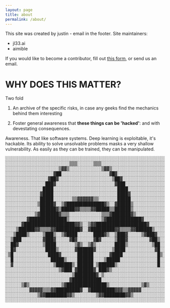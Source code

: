 ```yaml
---
layout: page
title: about
permalink: /about/
---
```


This site was created by justin - email in the footer. 
Site maintainers: 
- jl33.ai
- aimible

If you would like to become a contributor, fill out [this form](), or send us an email. 

# WHY DOES THIS MATTER?

Two fold

1. An archive of the specific risks, in case any geeks find the mechanics behind them interesting

2. Foster general awareness that **these things can be 'hacked'**: and with devestating consequences. 

Awareness. That like software systems. Deep learning is exploitable, it's hackable. Its ability to solve unsolvable problems masks a very shallow vulnerability. As easily as they can be trained, they can be manipulated.

<pre>░░░░░░░░░░░░░░░░░░░░░░░░░░░░░░░░░░░░░░░░░░░░░░░░░░░░░░░░░░░░
░░░░░░░░░░░░░░░░░░░░░░░░▒▒▒░░░░░░▒▒▒░░░░░░░░░░░░░░░░░░░░░░░░
░░░░░░░░░░░░░░░░░░░░▒▓▓▒░░░░░░░░░░░░▒▓▓▒░░░░░░░░░░░░░░░░░░░░
░░░░░░░░░░░░░░░░░░▓██░░░░░░░░░░░░░░░░░░▓█▓░░░░░░░░░░░░░░░░░░
░░░░░░░░░░░░░░░░▓██▓░░░░░░░░░░░░░░░░░░░░▒██▓░░░░░░░░░░░░░░░░
░░░░░░░░░░░░░░░███▓░░░░░░░░░░░░░░░░░░░░░░▓███░░░░░░░░░░░░░░░
░░░░░░░░░░░░░░████░░░░░░░░░░░░░░░░░░░░░░░░████░░░░░░░░░░░░░░
░░░░░░░░░░░░░▓████░░░░░░░░░░░░░░░░░░░░░░░░████▓░░░░░░░░░░░░░
░░░░░░░░░░░░░█████░░░░░░░▒▒▓▓▓▓▓▓▒▒░░░░░░░█████░░░░░░░░░░░░░
░░░░░░░░░░░░▒█████▓░░▒▓██████████████▓▒░░▓█████▒░░░░░░░░░░░░
░░░░░░░░░░░░░██████▓▒█████▓▓▒▒▒▒▓▓█████▒▒██████▒░░░░░░░░░░░░
░░░░░░░░░░░▒▓███████▓▒▒▒░░░░░░░░░░░░▒▒▒▓███████▓▒░░░░░░░░░░░
░░░░░░░░▓██████████████▒░░░░░░░░░░░░▒▓█████████████▓░░░░░░░░
░░░░░░▓███████████████████▓▓▒░░▒▓▓███████████████████▓░░░░░░
░░░░▒██████▓▓▒▒▒▒▓▓█████████▓░░▓█████████▓▓▒▒▒▒▓▓██████▒░░░░
░░░▒████▒░░░░░▒███▒░░▒▓████░░░░░░████▓▒░░▒███▓░░░░░▒▓███▓░░░
░░▒███░░░░░░░░▓███▓░░░░░▓█▓░░░░░░▓█▓░░░░░▒███▓░░░░░░░░▓██▒░░
░░██▓░░░░░░░░░▒████░░░░░░░▒▓▒░░▒▓▒░░░░░░░████▒░░░░░░░░░▒██░░
░░█▓░░░░░░░░░░░████▒░░░░░░▓██████▓░░░░░░▒████░░░░░░░░░░░▓█░░
░▒█░░░░░░░░░░░░░████▓░░░░░░██████░░░░░░▓████░░░░░░░░░░░░░█▒░
░░█░░░░░░░░░░░░░░█████▒░░░░██████░░░░▒█████░░░░░░░░░░░░░░█░░
░░▓░░░░░░░░░░░░░░░▒██████▒░██████░▒██████▒░░░░░░░░░░░░░░░█░░
░░░░░░░░░░░░░░░░░░░░▒▓███░▓██████▓░███▓▒░░░░░░░░░░░░░░░░░░░░
░░░░░░░░░░░░░░░░░░░░░░░░░▒████████▓░▒░░░░░░░░░░░░░░░░░░░░░░░
░░░░░░░░░░░░░░░░░░░░░░░░▓███████████░░░░░░░░░░░░░░░░░░░░░░░░
░░░░░░▒▓▒░░░░░░░░░░░░▒▓███████████████▒░░░░░░░░░░░░▒▓▒░░░░░░
░░░░░░░░░▓▓▓▓▓▒▒▒▓▓█████████▓░░▓█████████▓▓▓▒▒▓▓▓▓▓░░░░░░░░░
░░░░░░░░░░░░▒▓▓████████▓▓▒░░░░░░░░▒▓▓████████▓▓▒░░░░░░░░░░░░
░░░░░░░░░░░░░░░░░░░░░░░░░░░░░░░░░░░░░░░░░░░░░░░░░░░░░░░░░░░░</pre>